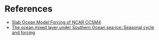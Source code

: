 # References

- [Slab Ocean Model Forcing of NCAR CCSM4](http://www.cesm.ucar.edu/models/cesm1.2/data8/doc/SOM.pdf)
- [The ocean mixed layer under Southern Ocean sea‐ice: Seasonal cycle and forcing](https://agupubs.onlinelibrary.wiley.com/doi/full/10.1002/2016JC011970)



